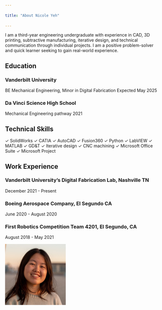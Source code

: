 ```yaml
---

title: "About Nicole Yeh"

---
```


I am a third-year engineering undergraduate with experience in CAD, 3D printing, subtractive manufacturing, iterative design, and technical communication through individual projects. I am a positive problem-solver and quick learner seeking to gain real-world experience.

## Education

### Vanderbilt University
  BE Mechanical Engineering, Minor in Digital Fabrication
  Expected May 2025

### Da Vinci Science High School
  Mechanical Engineering pathway
  2021


## Technical Skills

✓ SolidWorks
✓ CATIA
✓ AutoCAD
✓ Fusion360
✓ Python
✓ LabVIEW
✓ MATLAB
✓ GD&T
✓ Iterative design
✓ CNC machining
✓ Microsoft Office Suite
✓ Microsoft Project

## Work Experience

### Vanderbilt University’s Digital Fabrication Lab, Nashville TN
December 2021 - Present

### Boeing Aerospace Company, El Segundo CA
June 2020 - August 2020

### First Robotics Competition Team 4201, El Segundo, CA
August 2018 - May 2021


<img src="assets/img/square_headshot.jpeg" alt="Nicole Yeh" style="width:200px;"/>
